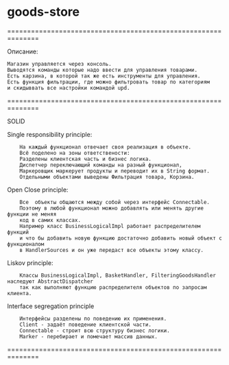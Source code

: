 # goods-store

==============================================================

Описание:

    Магазин управляется через консоль.
    Выводятся команды которые надо ввести для управления товарами.
    Есть карзина, в которой так же есть инструменты для управления.
    Есть функция фильтрации, где можно фильтровать товар по категориям
    и скидыввать все настройки командой upd.

==============================================================

SOLID

Single responsibility principle:

        На каждый функционал отвечает своя реализация в объекте.
        Всё поделено на зоны ответствености:
        Разделены клиентская часть и бизнес логика.
        Диспетчер переключающий команды на разный функционал,
        Маркеровщик маркерует продукты и переводит их в String формат.
        Отдельными объектами выведены Фильтрация товара, Корзина.



Open Close principle:

        Все  объекты общаются между собой через интерфейс Connectable.
        Поэтому в любой функционал можно добавлять или менять другие функции не меняя
        код в самих классах.
        Например класс BusinessLogicalImpl работает распределителем функций
        и что бы добавить новую функцию достаточно добавить новый объект с функционалом
        в HandlerSources и он уже передаст все объекты этому классу.


Liskov principle:

        Классы BusinessLogicalImpl, BasketHandler, FilteringGoodsHandler наследуют AbstractDispatcher
        так как выполняют функцию распределителя объектов по запросам клиента.


Interface segregation principle

        Интерфейсы разделены по поведению их применения.
        Client - задаёт поведение клиентской части.
        Connectable - строит всю структуру бизнес логики.
        Marker - перебирает и помечает массив данных.


==============================================================